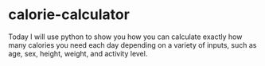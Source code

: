 # calorie-calculator
Today I will use python to show you how you can calculate exactly how many calories you need each day depending on a variety of inputs, such as age, sex, height, weight, and activity level. 
